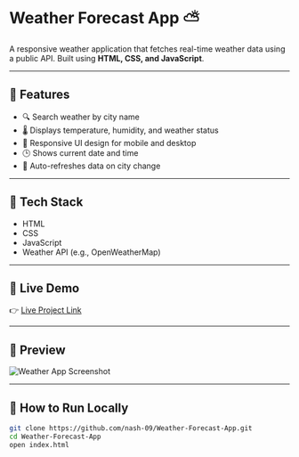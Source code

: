 # Weather Forecast App ⛅

A responsive weather application that fetches real-time weather data using a public API. Built using **HTML, CSS, and JavaScript**.

---

## 🌟 Features

- 🔍 Search weather by city name
- 🌡️ Displays temperature, humidity, and weather status
- 📍 Responsive UI design for mobile and desktop
- 🕒 Shows current date and time
- 🔄 Auto-refreshes data on city change

---

## 🧠 Tech Stack

- HTML
- CSS
- JavaScript
- Weather API (e.g., OpenWeatherMap)

---

## 🚀 Live Demo

👉 [Live Project Link](https://nash-09.github.io/Weather-Forecast-App/)

---

## 📸 Preview

![Weather App Screenshot](screenshot.png)

---

## 📁 How to Run Locally

```bash
git clone https://github.com/nash-09/Weather-Forecast-App.git
cd Weather-Forecast-App
open index.html

